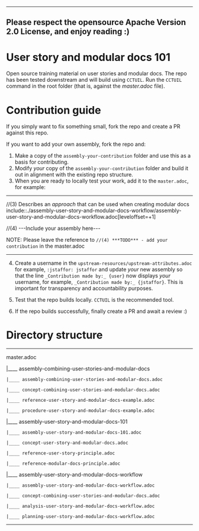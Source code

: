 
----
Please respect the opensource Apache Version 2.0 License, and enjoy reading :)
----

# User story and modular docs 101
Open source training material on user stories and modular docs.
The repo has been tested downstream and will build using `CCTUIL`. Run the `CCTUIL` command in the root folder (that is, against the *master.adoc* file).

# Contribution guide

If you simply want to fix something small, fork the repo and create a PR against this repo.

If you want to add your own assembly, fork the repo and:

1) Make a copy of the `assembly-your-contribution` folder and use this as a basis for contributing.
2) Modify _your_ copy of the `assembly-your-contribution` folder and build it out in alignment with the existing repo structure.
3) When you are ready to locally test your work, add it to the `master.adoc`, for example:
----
//(3) Describes an *approach* that can be used when creating modular docs
include::./assembly-user-story-and-modular-docs-workflow/assembly-user-story-and-modular-docs-workflow.adoc[leveloffset=+1]

//(4) <Enter a one-liner that describes the purpose of your assembly>
---Include your assembly here---

NOTE: Please leave the reference to `//(4) ***TODO*** - add your contribution` in the master.adoc

----
4) Create a username in the `upstream-resources/upstream-attributes.adoc` for example, `:jstaffor: jstaffor` and update _your_
new assembly so that the line `_Contribution made by:_ {user}` now displays _your_ username, for example, `_Contribution made by:_ {jstaffor}`. This is important for transparency and accountability purposes.

5) Test that the repo builds locally. `CCTUIL` is the recommended tool.

6) If the repo builds successfully, finally create a PR and await a review :)

# Directory structure

----
master.adoc

  |____ assembly-combining-user-stories-and-modular-docs

    |____ assembly-combining-user-stories-and-modular-docs.adoc

    |____ concept-combining-user-stories-and-modular-docs.adoc

    |____ reference-user-story-and-modular-docs-example.adoc

    |____ procedure-user-story-and-modular-docs-example.adoc

  |____ assembly-user-story-and-modular-docs-101

    |____ assembly-user-story-and-modular-docs-101.adoc

    |____ concept-user-story-and-modular-docs.adoc

    |____ reference-user-story-principle.adoc

    |____ reference-modular-docs-principle.adoc

  |____ assembly-user-story-and-modular-docs-workflow

    |____ assembly-user-story-and-modular-docs-workflow.adoc

    |____ concept-combining-user-stories-and-modular-docs.adoc

    |____ analysis-user-story-and-modular-docs-workflow.adoc

    |____ planning-user-story-and-modular-docs-workflow.adoc

----
